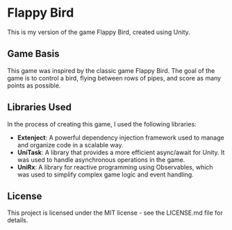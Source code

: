 # Flappy Bird

This is my version of the game Flappy Bird, created using Unity.

## Game Basis

This game was inspired by the classic game Flappy Bird. The goal of the game is to control a bird, flying between rows of pipes, and score as many points as possible.

## Libraries Used

In the process of creating this game, I used the following libraries:

- **Extenject**: A powerful dependency injection framework used to manage and organize code in a scalable way.
- **UniTask**: A library that provides a more efficient async/await for Unity. It was used to handle asynchronous operations in the game.
- **UniRx**: A library for reactive programming using Observables, which was used to simplify complex game logic and event handling.

## License

This project is licensed under the MIT license - see the LICENSE.md file for details.
